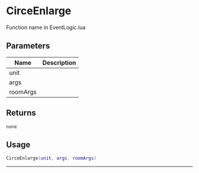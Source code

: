 # CirceEnlarge

Function name in EventLogic.lua

## Parameters

| Name     | Description |
| -------- | ----------- |
| unit     |             |
| args     |             |
| roomArgs |             |

## Returns

`none`

## Usage

```lua
CirceEnlarge(unit, args, roomArgs)
```

---
